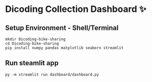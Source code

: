 # Dicoding Collection Dashboard ✨

## Setup Environment - Shell/Terminal
```
mkdir Dicoding-bike-sharing
cd Dicoding-bike-sharing
pip install numpy pandas matplotlib seaborn streamlit
```

## Run steamlit app
```
py -m streamlit run dashboard/dashboard.py
```
